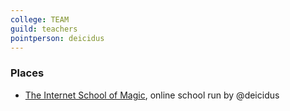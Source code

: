 ```yaml
---
college: TEAM
guild: teachers
pointperson: deicidus
---
```

### Places
* [The Internet School of Magic](http://internetschoolofmagic.com/), online school run by @deicidus
